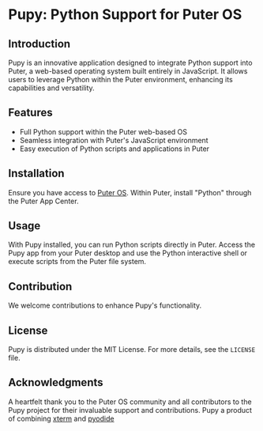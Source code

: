 # Pupy: Python Support for Puter OS

## Introduction
Pupy is an innovative application designed to integrate Python support into Puter, a web-based operating system built entirely in JavaScript. It allows users to leverage Python within the Puter environment, enhancing its capabilities and versatility.

## Features
- Full Python support within the Puter web-based OS
- Seamless integration with Puter's JavaScript environment
- Easy execution of Python scripts and applications in Puter

## Installation
Ensure you have access to [Puter OS](https://puter.com/). Within Puter, install "Python" through the Puter App Center.

## Usage
With Pupy installed, you can run Python scripts directly in Puter. Access the Pupy app from your Puter desktop and use the Python interactive shell or execute scripts from the Puter file system.

## Contribution
We welcome contributions to enhance Pupy's functionality.

## License
Pupy is distributed under the MIT License. For more details, see the `LICENSE` file.

## Acknowledgments
A heartfelt thank you to the Puter OS community and all contributors to the Pupy project for their invaluable support and contributions.
Pupy a product of combining [xterm](https://github.com/xtermjs/xterm.js) and [pyodide](https://github.com/pyodide/pyodide)
